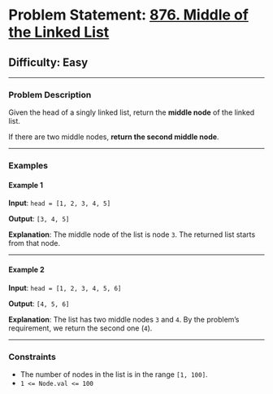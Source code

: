 # Problem Statement: [876. Middle of the Linked List](https://leetcode.com/problems/middle-of-the-linked-list/)

## Difficulty: Easy

---

### **Problem Description**

Given the head of a singly linked list, return the **middle node** of the linked list.

If there are two middle nodes, **return the second middle node**.

---

### **Examples**

#### **Example 1**

**Input**:
`head = [1, 2, 3, 4, 5]`

**Output**:
`[3, 4, 5]`

**Explanation**:
The middle node of the list is node `3`. The returned list starts from that node.

---

#### **Example 2**

**Input**:
`head = [1, 2, 3, 4, 5, 6]`

**Output**:
`[4, 5, 6]`

**Explanation**:
The list has two middle nodes `3` and `4`. By the problem’s requirement, we return the second one (`4`).

---

### **Constraints**

* The number of nodes in the list is in the range `[1, 100]`.
* `1 <= Node.val <= 100`

